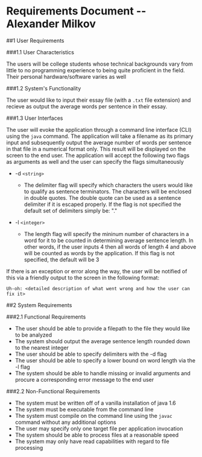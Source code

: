 # **Requirements Document -- Alexander Milkov**

##1 User Requirements

###1.1 User Characteristics

The users will be college students whose technical backgrounds vary from little to no programming experience to being quite proficient in the field. Their personal hardware/software varies as well

###1.2 System's Functionality

The user would like to input their essay file (with a `.txt` file extension) and recieve as output the average words per sentence in their essay.

###1.3 User Interfaces

The user will evoke the application through a command line interface (CLI) using the `java` command. The application will take a filename as its primary input and subsequently output the average number of words per sentence in that file in a numerical format only. This result will be displayed on the screen to the end user. The application will accept the following two flags as arguments as well and the user can specify the flags simultaneously
* -d `<string>`
	* The delimiter flag will specify which characters the users would like to qualify as sentence terminators. The characters will be enclosed in double quotes. The double quote can be used as a sentence delimiter if it is escaped properly. If the flag is not specified the default set of delimiters simply be: "."

* -l `<integer>`
	* The length flag will specify the mininum number of characters in a word for it to be counted in determining average sentence length. In other words, if the user inputs 4 then all words of length 4 and above will be counted as words by the application. If this flag is not specified, the default will be 3

If there is an exception or error along the way, the user will be notified of this via a friendly output to the screen in the following format:

`Uh-oh: <detailed description of what went wrong and how the user can fix it>`

##2 System Requirements

###2.1 Functional Requirements

* The user should be able to provide a filepath to the file they would like to be analyzed 
* The system should output the average sentence length rounded down to the nearest integer
* The user should be able to specify delimiters with the -d flag
* The user should be able to specify a lower bound on word length via the -l flag
* The system should be able to handle missing or invalid arguments and procure a corresponding error message to the end user

###2.2 Non-Functional Requirements

* The system must be written off of a vanilla installation of java 1.6
* The system must be executable from the command line
* The system must compile on the command line using the `javac` command without any additional options
* The user may specify only one target file per application invocation
* The system should be able to process files at a reasonable speed
* The system may only have read capabilities with regard to file processing

